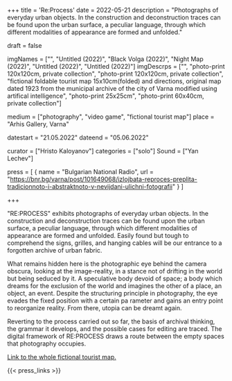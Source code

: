 +++
title = 'Re:Process'
date = 2022-05-21
description = "Photographs of everyday urban objects. In the construction and deconstruction traces can be found upon the urban surface, a peculiar language, through which different modalities of appearance are formed and unfolded."

draft = false

imgNames = ["", "Untitled (2022)", "Black Volga (2022)", "Night Map (2022)", "Untitled (2022)", "Untitled (2022)"]
imgDescrps = ["", "photo-print 120х120cm, private collection", "photo-print 120х120cm, private collection", "fictional foldable tourist map 15x10cm(folded) and directions, original map dated 1923 from the municipal archive of the city of Varna modified using artifical intelligence", "photo-print 25х25cm", "photo-print 60х40cm, private collection"]


medium = ["photography", "video game", "fictional tourist map"]
place = "Arhis Gallery, Varna"

datestart = "21.05.2022"
dateend = "05.06.2022"

curator = ["Hristo Kaloyanov"]
categories = ["solo"]
Sound = ["Yan Lechev"]

press = [
  { name = "Bulgarian National Radio", url = "https://bnr.bg/varna/post/101649068/izlojbata-reproces-preplita-tradicionnoto-i-abstraktnoto-v-nevijdani-ulichni-fotografii" }
]


+++

"RE:PROCESS" exhibits photographs of everyday urban objects. In the construction and deconstruction traces can be found upon the urban surface, a peculiar language, through which different modalities of appearance are formed and unfolded. Easily found but tough tо comprehend the signs, grilles, and hanging cables will be our entrance to a forgotten archive of urban fabric.

What remains hidden here is the photographic eye behind the camera obscura, looking at the image-reality, in a stance not of drifting in the world but being seduced by it. A speculative body devoid of space; a body which dreams for the exclusion of the world and imagines the other of a place, an object, an event. Despite the structuring principle in photography, the eye evades the fixed position with a certain pa rameter and gains an entry point to reorganize reality. From there, utopia can be dreamt again.

Reverting to the process carried out so far, the basis of archival thinking, the grammar it develops, and the possible cases for editing are traced. The digital framework of RE:PROCESS draws a route between the empty spaces that photography occupies.

[Link to the whole fictional tourist map.](https://blog.newdegeneration.xyz/re-process-map)

{{< press_links >}}